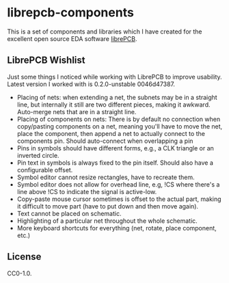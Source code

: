 # librepcb-components
This is a set of components and libraries which I have created for the
excellent open source EDA software [librePCB](https://github.com/librepcb/librepcb).

## LibrePCB Wishlist
Just some things I noticed while working with LibrePCB to improve usability.
Latest version I worked with is 0.2.0-unstable 0046d47387.

  * Placing of nets: when extending a net, the subnets may be in a straight
    line, but internally it still are two different pieces, making it awkward.
    Auto-merge nets that are in a straight line.
  * Placing of components on nets: There is by default no connection when
    copy/pasting components on a net, meaning you'll have to move the net,
    place the component, then append a net to actually connect to the components
    pin. Should auto-connect when overlapping a pin
  * Pins in symbols should have different forms, e.g., a CLK triangle or an
    inverted circle.
  * Pin text in symbols is always fixed to the pin itself. Should also have a
    configurable offset.
  * Symbol editor cannot resize rectangles, have to recreate them.
  * Symbol editor does not allow for overhead line, e.g, !CS where there's a
    line above !CS to indicate the signal is active-low.
  * Copy-paste mouse cursor sometimes is offset to the actual part, making it
    difficult to move part (have to put down and then move again).
  * Text cannot be placed on schematic.
  * Highlighting of a particular net throughout the whole schematic.
  * More keyboard shortcuts for everything (net, rotate, place component, etc.)

## License
CC0-1.0.
